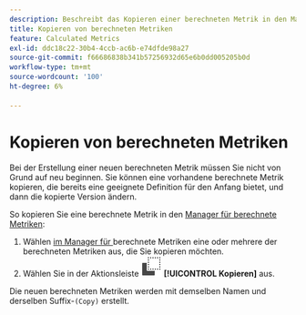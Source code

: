 ```yaml
---
description: Beschreibt das Kopieren einer berechneten Metrik in den Manager für berechnete Metriken
title: Kopieren von berechneten Metriken
feature: Calculated Metrics
exl-id: ddc18c22-30b4-4ccb-ac6b-e74dfde98a27
source-git-commit: f66686838b341b57256932d65e6b0dd005205b0d
workflow-type: tm+mt
source-wordcount: '100'
ht-degree: 6%

---
```



# Kopieren von berechneten Metriken

Bei der Erstellung einer neuen berechneten Metrik müssen Sie nicht von Grund auf neu beginnen. Sie können eine vorhandene berechnete Metrik kopieren, die bereits eine geeignete Definition für den Anfang bietet, und dann die kopierte Version ändern.

So kopieren Sie eine berechnete Metrik in den [Manager für berechnete Metriken](cm-manager.md):

1. Wählen [ im Manager für ](cm-manager.md) berechnete Metriken eine oder mehrere der berechneten Metriken aus, die Sie kopieren möchten.
1. Wählen Sie in der Aktionsleiste ![Kopieren](/help/assets/icons/Copy.svg) **[!UICONTROL Kopieren]** aus.

Die neuen berechneten Metriken werden mit demselben Namen und derselben Suffix-`(Copy)` erstellt.

